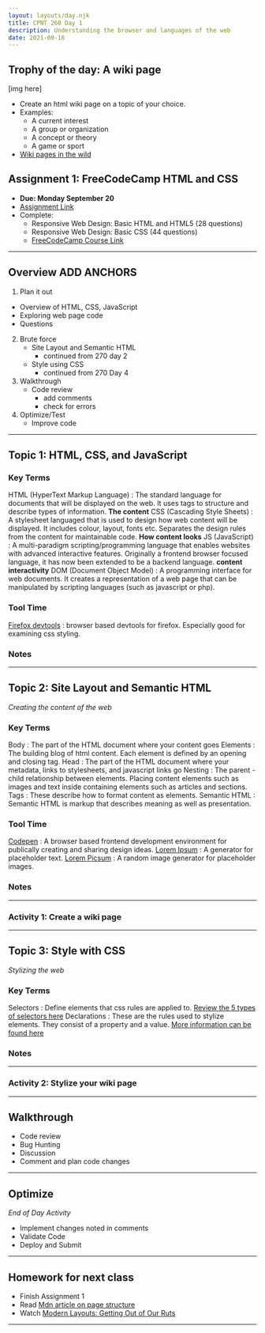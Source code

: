 ```yaml
---
layout: layouts/day.njk
title: CPNT 260 Day 1
description: Understanding the browser and languages of the web
date: 2021-09-16
---
```

## Trophy of the day: A wiki page
[img here]
- Create an html wiki page on a topic of your choice.
- Examples:
  - A current interest
  - A group or organization
  - A concept or theory
  - A game or sport
- [Wiki pages in the wild](https://aelieve.com/rankings/websites/category/reference/best-wiki-sites/)

## Assignment 1: FreeCodeCamp HTML and CSS
- **Due: Monday September 20**
- [Assignment Link]()
- Complete:
  - Responsive Web Design: Basic HTML and HTML5 (28 questions)
  - Responsive Web Design: Basic CSS (44 questions)
  - [FreeCodeCamp Course Link](https://www.freecodecamp.org/learn/responsive-web-design/)

---
## Overview **ADD ANCHORS**
1. Plan it out
  - Overview of HTML, CSS, JavaScript
  - Exploring web page code
  - Questions
2. Brute force
    - Site Layout and Semantic HTML
        - continued from 270 day 2
    - Style using CSS
        - continued from 270 Day 4
3. Walkthrough
    - Code review
      - add comments
      - check for errors
4. Optimize/Test
    - Improve code

---
## Topic 1: HTML, CSS, and JavaScript

### Key Terms
HTML (HyperText Markup Language)
  : The standard language for documents that will be displayed on the web. It uses tags to structure and describe types of information. **The content**
CSS (Cascading Style Sheets)
  : A stylesheet languaged that is used to design how web content will be displayed. It includes colour, layout, fonts etc. Separates the design rules from the content for maintainable code. **How content looks**
JS (JavaScript)
  : A multi-paradigm scripting/programming language that enables websites with advanced interactive features. Originally a frontend browser focused language, it has now been extended to be a backend language. **content interactivity**
DOM (Document Object Model)
  : A programming interface for web documents. It creates a representation of a web page that can be manipulated by scripting languages (such as javascript or php).

### Tool Time
[Firefox devtools](https://developer.mozilla.org/en-US/docs/Tools)
  : browser based devtools for firefox. Especially good for examining css styling.

### Notes

---
## Topic 2: Site Layout and Semantic HTML
_Creating the content of the web_

### Key Terms
Body
  : The part of the HTML document where your content goes
Elements
  : The building blog of html content. Each element is defined by an opening and closing tag.
Head
  : The part of the HTML document where your metadata, links to stylesheets, and javascript links go
Nesting
  : The parent - child relationship between elements. Placing content elements such as images and text inside containing elements such as articles and sections.
Tags
  : These describe how to format content as elements.
Semantic HTML
  : Semantic HTML is markup that describes meaning as well as presentation.

### Tool Time
[Codepen](https://codepen.io)
  : A browser based frontend development environment for publically creating and sharing design ideas.
[Lorem Ipsum](https://loremipsum.io/generator/)
  : A generator for placeholder text.
[Lorem Picsum](https://picsum.photos/)
  : A random image generator for placeholder images.

### Notes
 
---
### Activity 1: Create a wiki page

---
## Topic 3: Style with CSS
_Stylizing the web_

### Key Terms
Selectors
  : Define elements that css rules are applied to. [Review the 5 types of selectors here](https://developer.mozilla.org/en-US/docs/Web/CSS/CSS_Selectors)
Declarations
  : These are the rules used to stylize elements. They consist of a property and a value. [More information can be found here](https://developer.mozilla.org/en-US/docs/Web/CSS/Syntax)

### Notes

---
### Activity 2: Stylize your wiki page

---
## Walkthrough
- Code review
- Bug Hunting
- Discussion
- Comment and plan code changes

---
## Optimize
_End of Day Activity_
- Implement changes noted in comments
- Validate Code
- Deploy and Submit

---
## Homework for next class
- Finish Assignment 1
- Read [Mdn article on page structure](https://developer.mozilla.org/en-US/docs/Learn/HTML/Introduction_to_HTML/Document_and_website_structure)
- Watch [Modern Layouts: Getting Out of Our Ruts](https://www.youtube.com/watch?v=jreccgYLfx8)

---
